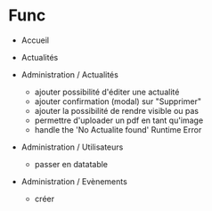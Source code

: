 # Func

- Accueil

- Actualités

- Administration / Actualités

  - ajouter possibilité d'éditer une actualité
  - ajouter confirmation (modal) sur "Supprimer"
  - ajouter la possibilité de rendre visible ou pas
  - permettre d'uploader un pdf en tant qu'image
  - handle the 'No Actualite found' Runtime Error

- Administration / Utilisateurs

  - passer en datatable

- Administration / Evènements

  - créer
